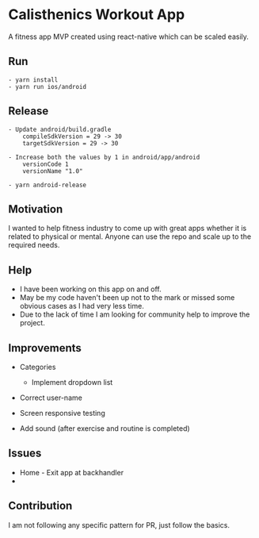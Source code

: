 # Calisthenics Workout App
A fitness app MVP created using react-native which can be scaled easily. 

## Run
    - yarn install
    - yarn run ios/android

## Release
    - Update android/build.gradle 
        compileSdkVersion = 29 -> 30
        targetSdkVersion = 29 -> 30

    - Increase both the values by 1 in android/app/android
        versionCode 1
        versionName "1.0"

    - yarn android-release

## Motivation
I wanted to help fitness industry to come up with great apps whether it is related to physical or mental. Anyone can use the repo and scale up to the required needs. 

## Help
- I have been working on this app on and off. 
- May be my code haven't been up not to the mark or missed some obvious cases as I had very less time. 
- Due to the lack of time I am looking for community help to improve the project. 

## Improvements
- Categories
    - Implement dropdown list

- Correct user-name

- Screen responsive testing
- Add sound (after exercise and routine is completed)

## Issues
- Home - Exit app at backhandler
- 

## Contribution
I am not following any specific pattern for PR, just follow the basics. 